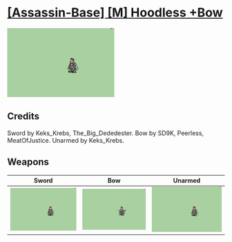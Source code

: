 # [\[Assassin-Base\] \[M\] Hoodless +Bow](./%5BAssassin-Base%5D%20%5BM%5D%20Hoodless%20+Bow)

<img src="./1.%20Sword%20(Fixed)/Sword_000.png" alt="[Assassin-Base] [M] Hoodless +Bow standing" />

## Credits

Sword by Keks_Krebs, The_Big_Dededester.
Bow by SD9K, Peerless, MeatOfJustice.
Unarmed by Keks_Krebs.

## Weapons


|Sword |Bow |Unarmed |
|  :---: | :---: | :---: |
| <img alt="Sword animation" src="./1.%20Sword%20(Fixed)/Sword.gif" /> | <img alt="Bow animation" src="./5.%20Bow/Bow.gif" /> | <img alt="Unarmed animation" src="./8.%20Unarmed/Unarmed.gif" /> |
